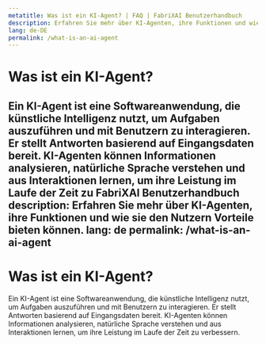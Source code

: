```yaml
---
metatitle: Was ist ein KI-Agent? | FAQ | FabriXAI Benutzerhandbuch
description: Erfahren Sie mehr über KI-Agenten, ihre Funktionen und wie sie den Nutzern Vorteile bieten können.
lang: de-DE
permalink: /what-is-an-ai-agent
---
```


# Was ist ein KI-Agent?

Ein KI-Agent ist eine Softwareanwendung, die künstliche Intelligenz nutzt, um Aufgaben auszuführen und mit Benutzern zu interagieren. Er stellt Antworten basierend auf Eingangsdaten bereit. KI-Agenten können Informationen analysieren, natürliche Sprache verstehen und aus Interaktionen lernen, um ihre Leistung im Laufe der Zeit zu FabriXAI Benutzerhandbuch
description: Erfahren Sie mehr über KI-Agenten, ihre Funktionen und wie sie den Nutzern Vorteile bieten können.
lang: de
permalink: /what-is-an-ai-agent
---

# Was ist ein KI-Agent?

Ein KI-Agent ist eine Softwareanwendung, die künstliche Intelligenz nutzt, um Aufgaben auszuführen und mit Benutzern zu interagieren. Er stellt Antworten basierend auf Eingangsdaten bereit. KI-Agenten können Informationen analysieren, natürliche Sprache verstehen und aus Interaktionen lernen, um ihre Leistung im Laufe der Zeit zu verbessern.

